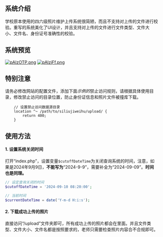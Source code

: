 ## 系统介绍

学校原本使用的四六级照片维护上传系统很简陋，而且不支持对上传的文件进行校验。重写的系统美化了UI设计，并且支持对上传的文件进行文件类型、文件大小、文件名、身份证号准确性的校验。

## 系统预览
[![pAlzOTP.png](https://s21.ax1x.com/2024/09/28/pAlzOTP.png)](https://imgse.com/i/pAlzOTP)
[![pAlzjFf.png](https://s21.ax1x.com/2024/09/28/pAlzjFf.png)](https://imgse.com/i/pAlzjFf)

## 特别注意

请务必修改网站的配置文件，添加下面*示例的*禁止访问规则，请根据具体使用目录，修改禁止访问的目录位置，防止身份证信息和照片文件被撞库下载。

```
    // 设置禁止访问数据源目录
    location ^~ /path/to/siliujiweihu/upload/ {
        return 400;
    }
```

## 使用方法

#### 1. 设置系统关闭时间

打开“index.php”，设置变量`$cutoffDateTime`为关闭查询系统的时间，注意，如果是2024年9月9日，**不能写为**“2024-9-9”，需要补全为“2024-09-09”。**时间也是同理。**

``` php
// 设定查询关闭的时间
$cutoffDateTime = '2024-09-10 08:20:00';

// 当前时间
$currentDateTime = date('Y-m-d H:i:s');
```

#### 2. 下载成功上传的照片

直接访问“/upload”文件夹即可，所有成功上传的照片都会在里面。并且文件类型、文件大小、文件名都是按照要求的，老师只需要检查照片内容合不合规即可。
